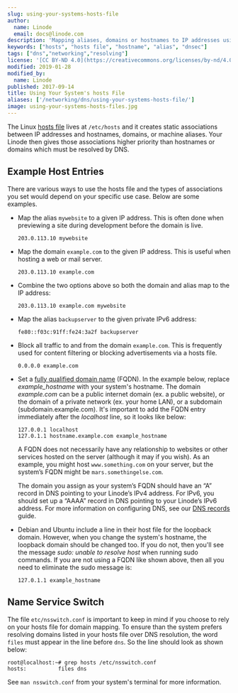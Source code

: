 ```yaml
---
slug: using-your-systems-hosts-file
author:
  name: Linode
  email: docs@linode.com
description: 'Mapping aliases, domains or hostnames to IP addresses using the system host file.'
keywords: ["hosts", "hosts file", "hostname", "alias", "dnsec"]
tags: ["dns","networking","resolving"]
license: '[CC BY-ND 4.0](https://creativecommons.org/licenses/by-nd/4.0)'
modified: 2019-01-28
modified_by:
  name: Linode
published: 2017-09-14
title: Using Your System's hosts File
aliases: ['/networking/dns/using-your-systems-hosts-file/']
image: using-your-systems-hosts-files.jpg
---
```


The Linux [hosts file](http://man7.org/linux/man-pages/man5/hosts.5.html) lives at `/etc/hosts` and it creates static associations between IP addresses and hostnames, domains, or machine aliases. Your Linode then gives those associations higher priority than hostnames or domains which must be resolved by DNS.

## Example Host Entries

There are various ways to use the hosts file and the types of associations you set would depend on your specific use case. Below are some examples.

-   Map the alias `mywebsite` to a given IP address. This is often done when previewing a site during development before the domain is live.

        203.0.113.10 mywebsite

-   Map the domain `example.com` to the given IP address. This is useful when hosting a web or mail server.

        203.0.113.10 example.com

-   Combine the two options above so both the domain and alias map to the IP address:

        203.0.113.10 example.com mywebsite

-   Map the alias `backupserver` to the given private IPv6 address:

        fe80::f03c:91ff:fe24:3a2f backupserver

-   Block all traffic to and from the domain `example.com`. This is frequently used for content filtering or blocking advertisements via a hosts file.

        0.0.0.0 example.com

-   Set a [fully qualified domain name](https://en.wikipedia.org/wiki/Fully_qualified_domain_name) (FQDN). In the example below, replace *example_hostname* with your system's hostname. The domain *example.com* can be a public internet domain (ex. a public website), or the domain of a private network (ex. your home LAN), or a subdomain (subdomain.example.com). It's important to add the FQDN entry immediately after the *localhost* line, so it looks like below:

        127.0.0.1 localhost
        127.0.1.1 hostname.example.com example_hostname

    A FQDN does not necessarily have any relationship to websites or other services hosted on the server (although it may if you wish). As an example, you might host `www.something.com` on your server, but the system’s FQDN might be `mars.somethingelse.com`.

    The domain you assign as your system’s FQDN should have an “A” record in DNS pointing to your Linode’s IPv4 address. For IPv6, you should set up a “AAAA” record in DNS pointing to your Linode’s IPv6 address. For more information on configuring DNS, see our [DNS records](/docs/networking/dns/dns-records-an-introduction/) guide.

-   Debian and Ubuntu include a line in their host file for the loopback domain. However, when you change the system's hostname, the loopback domain should be changed too. If you do not, then you'll see the message *sudo: unable to resolve host* when running sudo commands. If you are not using a FQDN like shown above, then all you need to eliminate the sudo message is:

        127.0.1.1 example_hostname

## Name Service Switch

The file `etc/nsswitch.conf` is important to keep in mind if you choose to rely on your hosts file for domain mapping. To ensure than the system prefers resolving domains listed in your hosts file over DNS resolution, the word `files` must appear in the line before `dns`. So the line should look as shown below:

    root@localhost:~# grep hosts /etc/nsswitch.conf
    hosts:          files dns

See `man nsswitch.conf` from your system's terminal for more information.

